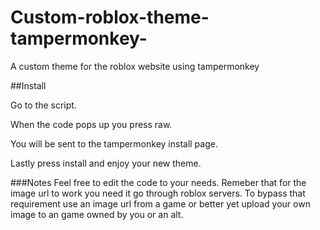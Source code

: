 # Custom-roblox-theme-tampermonkey-
A custom theme for the roblox website using tampermonkey


##Install

Go to the script. 

When the code pops up you press raw.

You will be sent to the tampermonkey install page. 

Lastly press install and enjoy your new theme. 

###Notes
Feel free to edit the code to your needs.
Remeber that for the image url to work you need it go through roblox servers.
To bypass that requirement use an image url from a game or better yet upload your own image to an game owned by you or an alt.
